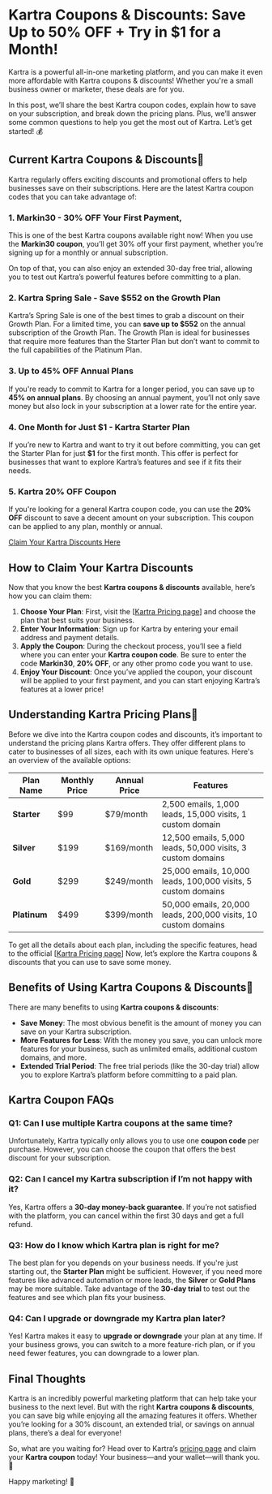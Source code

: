 # Kartra Coupons & Discounts: Save Up to 50% OFF + Try in $1 for a Month!

Kartra is a powerful all-in-one marketing platform, and you can make it even more affordable with Kartra coupons & discounts! Whether you're a small business owner or marketer, these deals are for you.

In this post, we’ll share the best Kartra coupon codes, explain how to save on your subscription, and break down the pricing plans. Plus, we’ll answer some common questions to help you get the most out of Kartra. Let’s get started! 💰

## Current Kartra Coupons & Discounts🛒

Kartra regularly offers exciting discounts and promotional offers to help businesses save on their subscriptions. Here are the latest Kartra coupon codes that you can take advantage of:

### 1. Markin30 - 30% OFF Your First Payment, 

This is one of the best Kartra coupons available right now! When you use the **Markin30 coupon**, you’ll get 30% off your first payment, whether you’re signing up for a monthly or annual subscription. 

On top of that, you can also enjoy an extended 30-day free trial, allowing you to test out Kartra’s powerful features before committing to a plan.
### 2. Kartra Spring Sale - Save $552 on the Growth Plan

Kartra’s Spring Sale is one of the best times to grab a discount on their Growth Plan. For a limited time, you can **save up to $552** on the annual subscription of the Growth Plan. The Growth Plan is ideal for businesses that require more features than the Starter Plan but don’t want to commit to the full capabilities of the Platinum Plan.

### 3. Up to 45% OFF Annual Plans

If you're ready to commit to Kartra for a longer period, you can save up to **45% on annual plans**. By choosing an annual payment, you’ll not only save money but also lock in your subscription at a lower rate for the entire year.

### 4. One Month for Just $1 - Kartra Starter Plan

If you’re new to Kartra and want to try it out before committing, you can get the Starter Plan for just **$1** for the first month. This offer is perfect for businesses that want to explore Kartra’s features and see if it fits their needs.

### 5. Kartra 20% OFF Coupon

If you're looking for a general Kartra coupon code, you can use the **20% OFF** discount to save a decent amount on your subscription. This coupon can be applied to any plan, monthly or annual.

[Claim Your Kartra Discounts Here](https://crowdmob.com/recommends/kartra/)

## How to Claim Your Kartra Discounts

Now that you know the best **Kartra coupons & discounts** available, here’s how you can claim them:

1. **Choose Your Plan**: First, visit the [[Kartra Pricing page](https://crowdmob.com/recommends/kartra/)] and choose the plan that best suits your business.
2. **Enter Your Information**: Sign up for Kartra by entering your email address and payment details.
3. **Apply the Coupon**: During the checkout process, you’ll see a field where you can enter your **Kartra coupon code**. Be sure to enter the code **Markin30**, **20% OFF**, or any other promo code you want to use.
4. **Enjoy Your Discount**: Once you’ve applied the coupon, your discount will be applied to your first payment, and you can start enjoying Kartra’s features at a lower price!

## Understanding Kartra Pricing Plans💸

Before we dive into the Kartra coupon codes and discounts, it’s important to understand the pricing plans Kartra offers. They offer different plans to cater to businesses of all sizes, each with its own unique features. Here's an overview of the available options:

| **Plan Name**      | **Monthly Price** | **Annual Price** | **Features**                              |
|--------------------|-------------------|------------------|-------------------------------------------|
| **Starter**        | $99               | $79/month        | 2,500 emails, 1,000 leads, 15,000 visits, 1 custom domain |
| **Silver**         | $199              | $169/month       | 12,500 emails, 5,000 leads, 50,000 visits, 3 custom domains |
| **Gold**           | $299              | $249/month       | 25,000 emails, 10,000 leads, 100,000 visits, 5 custom domains |
| **Platinum**       | $499              | $399/month       | 50,000 emails, 20,000 leads, 200,000 visits, 10 custom domains |

To get all the details about each plan, including the specific features, head to the official [[Kartra Pricing page](https://crowdmob.com/recommends/kartra/)]
Now, let’s explore the Kartra coupons & discounts that you can use to save some money.

## Benefits of Using Kartra Coupons & Discounts📝

There are many benefits to using **Kartra coupons & discounts**:

- **Save Money**: The most obvious benefit is the amount of money you can save on your Kartra subscription.
- **More Features for Less**: With the money you save, you can unlock more features for your business, such as unlimited emails, additional custom domains, and more.
- **Extended Trial Period**: The free trial periods (like the 30-day trial) allow you to explore Kartra’s platform before committing to a paid plan.

## Kartra Coupon FAQs

### Q1: Can I use multiple Kartra coupons at the same time?

Unfortunately, Kartra typically only allows you to use one **coupon code** per purchase. However, you can choose the coupon that offers the best discount for your subscription.

### Q2: Can I cancel my Kartra subscription if I’m not happy with it?

Yes, Kartra offers a **30-day money-back guarantee**. If you’re not satisfied with the platform, you can cancel within the first 30 days and get a full refund.

### Q3: How do I know which Kartra plan is right for me?

The best plan for you depends on your business needs. If you're just starting out, the **Starter Plan** might be sufficient. However, if you need more features like advanced automation or more leads, the **Silver** or **Gold Plans** may be more suitable. Take advantage of the **30-day trial** to test out the features and see which plan fits your business.

### Q4: Can I upgrade or downgrade my Kartra plan later?

Yes! Kartra makes it easy to **upgrade or downgrade** your plan at any time. If your business grows, you can switch to a more feature-rich plan, or if you need fewer features, you can downgrade to a lower plan.

## Final Thoughts

Kartra is an incredibly powerful marketing platform that can help take your business to the next level. But with the right **Kartra coupons & discounts**, you can save big while enjoying all the amazing features it offers. Whether you’re looking for a 30% discount, an extended trial, or savings on annual plans, there’s a deal for everyone!

So, what are you waiting for? Head over to Kartra’s [pricing page](https://kartra.com/plans-and-pricing/) and claim your **Kartra coupon** today! Your business—and your wallet—will thank you. 💸

Happy marketing! 🚀

